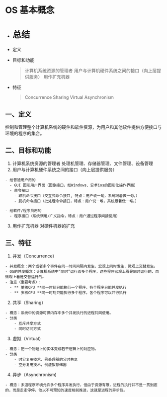 # OS 基本概念

- # 总结

* 定义

* 目标和功能
  > 计算机系统资源的管理者
  > 用户与计算机硬件系统之间的接口（向上层提供服务）
  > 用作扩充机器
* 特征
  > Concurrence
  > Sharing
  > Virtual
  > Asynchronism

## 一、定义

控制和管理整个计算机系统的硬件和软件资源，为用户和其他软件提供方便接口与环境的程序的集合。

## 二、目标和功能

1. 计算机系统资源的管理者
   处理机管理、存储器管理、文件管理、设备管理
2. 用户与计算机硬件系统之间的接口（向上层提供服务）

```
- 给普通用户用的
  - GUI 图形用户界面（图像接口，如Windows、安卓ios的图形化操作界面）
  - 命令接口
    - 联机命令接口（交互式命令接口, 特点：用户说一句，系统跟着做一句。）
    - 脱机命令接口（批处理命令接口，特点：用户说一堆，系统跟着做一堆。）

- 给软件/程序员用的
  - 程序接口（系统调用/广义指令，特点：用户通过程序间接使用）
```

3. 用作扩充机器
   对硬件机器的扩充

## 三、特征

1. 并发（Concurrence）

```
- 并发概念：两个或者多个事件在同一时间间隔内发生，宏观上同时发生，微观上交替发生。
- OS的并发概念：计算机系统中“同时”运行着多个程序，这些程序宏观上看是同时运行的，而微观上看是交替运行的。
- 注意（重要考点）：
  - ** 单核CPU **同一时刻只能执行一个程序，各个程序只能并发执行
  - ** 多核CPU **同一时刻只能执行多个程序，各个程序可以并行执行
```

2. 共享（Sharing）

```
- 概念：系统中的资源可供内存中多个并发执行的进程共同使用。
- 分类
    - 互斥共享方式
    - 同时访问方式
```

3. 虚拟（Virtual）

```
- 概念：把一个物理上的实体变成若干逻辑上的对应物。
- 分类
    - 时分复用技术，例处理器的分时共享
    - 空分复用技术，例虚拟存储器
```

4. 异步（Asynchronism)

```
- 概念：多道程序环境允许多个程序并发执行，但由于资源有限，进程的执行并不是一贯到底的，而是走走停停，他以不可预知的速度相前推进，这就是进程的异步性。
```
